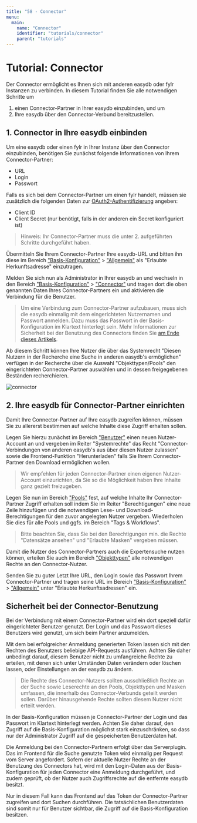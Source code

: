 ```yaml
---
title: "58 - Connector"
menu:
  main:
    name: "Connector"
    identifier: "tutorials/connector"
    parent: "tutorials"
---
```

# Tutorial: Connector

Der Connector ermöglicht es Ihnen sich mit anderen easydb oder fylr Instanzen zu verbinden. In diesem Tutorial finden Sie alle notwendigen Schritte um

1. einen Connector-Partner in Ihrer easydb einzubinden, und um
2. Ihre easydb über den Connector-Verbund bereitzustellen.

## 1. Connector in Ihre easydb einbinden

Um eine easydb oder einen fylr in Ihrer Instanz über den Connector einzubinden, benötigen Sie zunächst folgende Informationen von Ihrem Connector-Partner:

- URL
- Login
- Passwort

Falls es sich bei dem Connector-Partner um einen fylr handelt, müssen sie zusätzlich die folgenden Daten zur [OAuth2-Authentifizierung](https://docs.fylr.io/for-developers/api/oauth2) angeben:

- Client ID
- Client Secret (nur benötigt, falls in der anderen ein Secret konfiguriert ist)

> Hinweis: Ihr Connector-Partner muss die unter 2. aufgeführten Schritte durchgeführt haben.

Übermitteln Sie Ihrem Connector-Partner Ihre easydb-URL und bitten ihn diese im Bereich ["Basis-Konfiguration"](../../webfrontend/administration/base-config/) > ["Allgemein"](../../webfrontend/administration/base-config/general) als "Erlaubte Herkunftsadresse" einzutragen.

Melden Sie sich nun als Administrator in Ihrer easydb an und wechseln in den Bereich ["Basis-Konfiguration"](../../webfrontend/administration/base-config/) > ["Connector"](../../webfrontend/administration/base-config/connector) und tragen dort die oben genannten Daten Ihres Connector-Partners ein und aktivieren die Verbindung für die Benutzer.

> Um eine Verbindung zum Connector-Partner aufzubauen, muss sich die easydb einmalig mit dem eingerichteten Nutzernamen und Passwort anmelden. Dazu muss das Passwort in der Basis-Konfiguration im Klartext hinterlegt sein. Mehr Informationen zur Sicherheit bei der Benutzung des Connectors finden Sie [am Ende dieses Artikels](#sicherheit-bei-der-connector-benutzung).

Ab diesem Schritt können Ihre Nutzer die über das Systemrecht "Diesen Nutzern in der Recherche eine Suche in anderen easydb's ermöglichen" verfügen in der Recherche über die Auswahl "Objekttypen/Pools" den eingerichteten Connector-Partner auswählen und in dessen freigegebenen Beständen recherchieren.

![connector](connector.png)

## 2. Ihre easydb für Connector-Partner einrichten

Damit Ihre Connector-Partner auf Ihre easydb zugreifen können, müssen Sie zu allererst bestimmen auf welche Inhalte diese Zugriff erhalten sollen.

Legen Sie hierzu zunächst im Bereich ["Benutzer"](../../webfrontend/rightsmanagement/users) einen neuen Nutzer-Account an und vergeben im Reiter "Systemrechte" das Recht "Connector-Verbindungen von anderen easydb's aus über diesen Nutzer zulassen" sowie die Frontend-Funktion "Herunterladen" falls Sie Ihrem Connector-Partner den Download ermöglichen wollen.

> Wir empfehlen für jeden Connector-Partner einen eigenen Nutzer-Account einzurichten, da Sie so die Möglichkeit haben Ihre Inhalte ganz gezielt freizugeben.

Legen Sie nun im Bereich ["Pools"](../../webfrontend/rightsmanagement/pools) fest, auf welche Inhalte Ihr Connector-Partner Zugriff erhalten soll indem Sie im Reiter "Berechtigungen" eine neue Zeile hinzufügen und die notwendigen Lese- und Download-Berechtigungen für den zuvor angelegten Nutzer vergeben. Wiederholen Sie dies für alle Pools und ggfs. im Bereich "Tags & Workflows".

> Bitte beachten Sie, dass Sie bei den Berechtigungen min. die Rechte "Datensätze ansehen" und "Erlaubte Masken" vergeben müssen.

Damit die Nutzer des Connector-Partners auch die Expertensuche nutzen können, erteilen Sie auch im Bereich ["Objekttypen"](../../webfrontend/rightsmanagement/objecttypes) alle notwendigen Rechte an den Connector-Nutzer.

Senden Sie zu guter Letzt Ihre URL, den Login sowie das Passwort Ihrem Connector-Partner und tragen seine URL im Bereich ["Basis-Konfiguration"](../../webfrontend/administration/base-config/) > ["Allgemein"](../../webfrontend/administration/base-config/general) unter "Erlaubte Herkunftsadressen" ein.

## Sicherheit bei der Connector-Benutzung

Bei der Verbindung mit einem Connector-Partner wird ein dort speziell dafür eingerichteter Benutzer genutzt. Der Login und das Passwort dieses Benutzers wird genutzt, um sich beim Partner anzumelden.

Mit dem bei erfolgreicher Anmeldung generierten Token lassen sich mit den Rechten des Benutzers beliebige API-Requests ausführen. Achten Sie daher unbedingt darauf, diesem Benutzer nicht zu umfangreiche Rechte zu erteilen, mit denen sich unter Umständen Daten verändern oder löschen lassen, oder Einstellungen an der easydb zu ändern.

> Die Rechte des Connector-Nutzers sollten ausschließlich Rechte an der Suche sowie Leserechte an den Pools, Objekttypen und Masken umfassen, die innerhalb des Connector-Verbunds geteilt werden sollen. Darüber hinausgehende Rechte sollten diesem Nutzer nicht erteilt werden.

In der Basis-Konfiguration müssen je Connector-Partner der Login und das Passwort im Klartext hinterlegt werden. Achten Sie daher darauf, den Zugriff auf die Basis-Konfiguration möglichst stark einzuschränken, so dass nur der Administrator Zugriff auf die gespeicherten Benutzerdaten hat.

Die Anmeldung bei den Connector-Partnern erfolgt über das Serverplugin. Das im Frontend für die Suche genutzte Token wird einmalig per Request vom Server angefordert. Sofern der aktuelle Nutzer Rechte an der Benutzung des Connectors hat, wird mit den Login-Daten aus der Basis-Konfiguration für jeden Connector eine Anmeldung durchgeführt, und zudem geprüft, ob der Nutzer auch Zugriffsrechte auf die entfernte easydb besitzt.

Nur in diesem Fall kann das Frontend auf das Token der Connector-Partner zugreifen und dort Suchen durchführen. Die tatsächlichen Benutzerdaten sind somit nur für Benutzer sichtbar, die Zugriff auf die Basis-Konfiguration besitzen.
